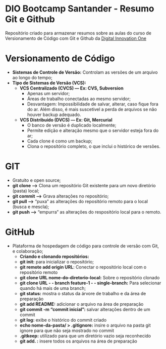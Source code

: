 # DIO Bootcamp Santander - Resumo Git e Github

Repositório criado para armazenar resumos sobre as aulas do curso de Versionamento de Código com Git e Github da [Digital Innovation One](https://web.dio.me/course/versionamento-de-codigo-com-git-e-github/learning/f3cbaa66-efbd-4c25-842e-2069c188c066?back=/track/santander-bootcamp-2023-ciencia-de-dados-com-python&tab=undefined&moduleId=undefined)

# Versionamento de Código

- **Sistemas de Controle de Versão:** Controlam as versões de um arquivo ao longo do tempo;
- ****************************************Tipo de Sistemas de Versão (VCS):****************************************
    - ******************************************************VCS Centralizado (CVCS) — Ex: CVS, Subversion******************************************************
        - Apenas um servidor;
        - Áreas de trabalho conectadas ao mesmo servidor;
        - Desvantagem: Impossibilidade de salvar, alterar, caso fique fora do ar. Além disso, é mais suscetível a perda de arquivos se não houver backup adequado.
    - **********************************************************************VCS Distribuído (DVCS) — Ex: Git, Mercurial**********************************************************************
        - O banco de versão é duplicado localmente;
        - Permite edição e alteração mesmo que o servidor esteja fora do ar;
        - Cada clone é como um backup;
        - Clona o repositório completo, o que inclui o histórico de versões.

# GIT

- Gratuito e open source;
- **********************git clone —>********************** Clona um repositório Git existente para um novo diretório (pasta) local;
- ********************git commit —>******************** Grava alterações no repositório;
- ****************************git pull —>**************************** “puxa” as alterações do repositório remoto para o local (busca e mescla);
- ****************************git push —>**************************** “empurra” as alterações do respositório local para o remoto.

# GitHub

- Plataforma de hospedagem de código para controle de versão com Git, e colaboração;
    - **Criando e clonando repositórios:**
    - **git init:** para inicializar o repositório;
    - **git remote add origin URL**: Conectar o repositório local com o repositório remoto
    - **git clone URL nome-do-diretorio-local:** Sobre o repositório clonado
    - **git clone URL - - branch feature-1 - - single-branch:** Para selecionar quando há mais de uma branch;
    - ************************git status:************************ mostra o status da árvore de trabalho e da área de preparação
    - ********************************git add README:******************************** adicionar o arquivo na área de preparação
    - ********************************git commit -m “commit inicial”:******************************** salvar alterações dentro de um commit
    - ******************git log:****************** exibe o histórico do commit criado
    - ********************************echo nome-da-pasta/ > .gitignore:******************************** insire o arquivo na pasta git ignore para que não seja mostrado no commit
    - ********************.gitkeep:******************** utilizado para que um diretório vazio seja reconhecido
    - **********************git add. :********************** insere todos os arquivos na área de preparação
